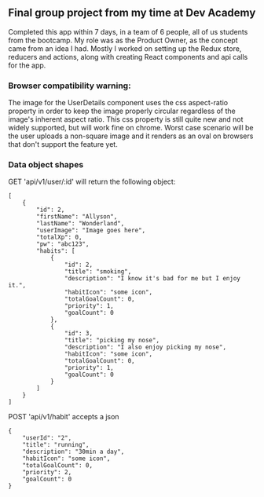 
## Final group project from my time at Dev Academy

Completed this app within 7 days, in a team of 6 people, all of us students from the bootcamp. 
My role was as the Product Owner, as the concept came from an idea I had. 
Mostly I worked on setting up the Redux store, reducers and actions, along with creating React components and api calls for the app. 

### Browser compatibility warning:

The image for the UserDetails component uses the css aspect-ratio property in order to keep the image properly circular regardless of the image's inherent aspect ratio. This css property is still quite new and not widely supported, but will work fine on chrome. Worst case scenario will be the user uploads a non-square image and it renders as an oval on browsers that don't support the feature yet.

### Data object shapes

GET 'api/v1/user/:id' will return the following object:

```
[
    {
        "id": 2,
        "firstName": "Allyson",
        "lastName": "Wonderland",
        "userImage": "Image goes here",
        "totalXp": 0,
        "pw": "abc123",
        "habits": [
            {
                "id": 2,
                "title": "smoking",
                "description": "I know it's bad for me but I enjoy it.",
                "habitIcon": "some icon",
                "totalGoalCount": 0,
                "priority": 1,
                "goalCount": 0
            },
            {
                "id": 3,
                "title": "picking my nose",
                "description": "I also enjoy picking my nose",
                "habitIcon": "some icon",
                "totalGoalCount": 0,
                "priority": 1,
                "goalCount": 0
            }
        ]
    }
]
```

POST 'api/v1/habit' accepts a json

```
{
    "userId": "2",
    "title": "running",
    "description": "30min a day",
    "habitIcon": "some icon",
    "totalGoalCount": 0,
    "priority": 2,
    "goalCount": 0
}
```

